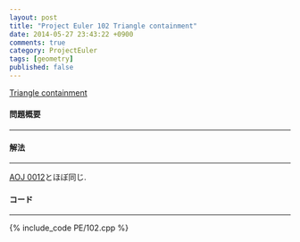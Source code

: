 ```yaml
---
layout: post
title: "Project Euler 102 Triangle containment"
date: 2014-05-27 23:43:22 +0900
comments: true
category: ProjectEuler
tags: [geometry]
published: false
---
```


[Triangle containment](http://projecteuler.net/problem=102)

#### 問題概要

****

#### 解法

****

[AOJ 0012](/AOJ/0012/)とほぼ同じ.

#### コード

****

{% include_code PE/102.cpp %}
